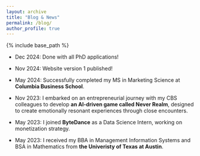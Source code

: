 ```yaml
---
layout: archive
title: "Blog & News"
permalink: /blog/
author_profile: true
---
```


{% include base_path %}

- Dec 2024: Done with all PhD applications!

- Nov 2024: Website version 1 published!

- May 2024: Successfully completed my MS in Marketing Science at **Columbia Business School**.

- Nov 2023: I embarked on an entrepreneurial journey with my CBS colleagues to develop **an AI-driven game called Never Realm**, designed to create emotionally resonant experiences through close encounters.

- May 2023: I joined **ByteDance** as a Data Science Intern, working on monetization strategy.

- May 2023: I received my BBA in Management Information Systems and BSA in Mathematics from **the Univeristy of Texas at Austin**.
